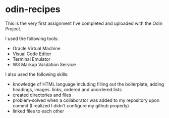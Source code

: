 # odin-recipes

This is the very first assignment I've completed and uploaded with the Odin Project.

I used the following tools:

- Oracle Virtual Machine
- Visual Code Editor
- Terminal Emulator
- W3 Markup Validation Service

I also used the following skills:

- knowledge of HTML language including filling out the boilerplate, adding headings, images. links, ordered and unordered lists
- created directories and files
- problem-solved when a collaborator was added to my repository upon commit (I realized I didn't configure my github properly)
- linked files to each other